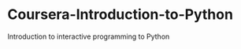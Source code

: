 Coursera-Introduction-to-Python
===============================

Introduction to interactive programming to Python
